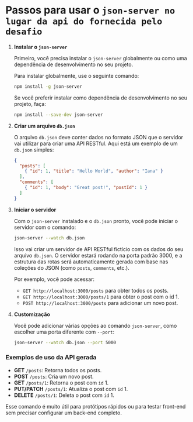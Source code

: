 # Passos para usar o `json-server no lugar da api do fornecida pelo desafio`

1. **Instalar o `json-server`**
   
   Primeiro, você precisa instalar o `json-server` globalmente ou como uma dependência de desenvolvimento no seu projeto.

   Para instalar globalmente, use o seguinte comando:

   ```bash
   npm install -g json-server
   ```

   Se você preferir instalar como dependência de desenvolvimento no seu projeto, faça:

   ```bash
   npm install --save-dev json-server
   ```

2. **Criar um arquivo `db.json`**

   O arquivo `db.json` deve conter dados no formato JSON que o servidor vai utilizar para criar uma API RESTful. Aqui está um exemplo de um `db.json` simples:

   ```json
   {
     "posts": [
       { "id": 1, "title": "Hello World", "author": "Iana" }
     ],
     "comments": [
       { "id": 1, "body": "Great post!", "postId": 1 }
     ]
   }
   ```

3. **Iniciar o servidor**

   Com o `json-server` instalado e o `db.json` pronto, você pode iniciar o servidor com o comando:

   ```bash
   json-server --watch db.json
   ```

   Isso vai criar um servidor de API RESTful fictício com os dados do seu arquivo `db.json`. O servidor estará rodando na porta padrão 3000, e a estrutura das rotas será automaticamente gerada com base nas coleções do JSON (como `posts`, `comments`, etc.).

   Por exemplo, você pode acessar:
   - `GET http://localhost:3000/posts` para obter todos os posts.
   - `GET http://localhost:3000/posts/1` para obter o post com o id 1.
   - `POST http://localhost:3000/posts` para adicionar um novo post.

4. **Customização**

   Você pode adicionar várias opções ao comando `json-server`, como escolher uma porta diferente com `--port`:

   ```bash
   json-server --watch db.json --port 5000
   ```

### Exemplos de uso da API gerada

- **GET** `/posts`: Retorna todos os posts.
- **POST** `/posts`: Cria um novo post.
- **GET** `/posts/1`: Retorna o post com `id` 1.
- **PUT/PATCH** `/posts/1`: Atualiza o post com `id` 1.
- **DELETE** `/posts/1`: Deleta o post com `id` 1.

Esse comando é muito útil para protótipos rápidos ou para testar front-end sem precisar configurar um back-end completo.